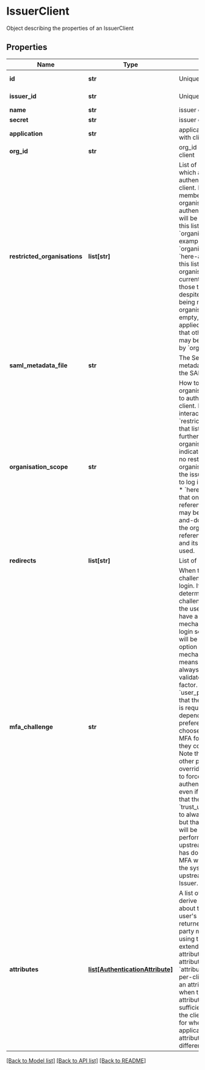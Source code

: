# IssuerClient

Object describing the properties of an IssuerClient
## Properties
Name | Type | Description | Notes
------------ | ------------- | ------------- | -------------
**id** | **str** | Unique identifier | [optional] [readonly] 
**issuer_id** | **str** | Unique identifier | [optional] [readonly] 
**name** | **str** | issuer client id | 
**secret** | **str** | issuer client secret | [optional] 
**application** | **str** | application associated with client | [optional] 
**org_id** | **str** | org_id associated with client | [optional] 
**restricted_organisations** | **list[str]** | List of organisation IDs which are allowed to authenticate using this client. If a user is not a member of one of these organisations, their authentication attempt will be denied. Note that this list intersects with &#x60;organisation_scope&#x60;. For example, if &#x60;organisation_scope&#x60; is &#x60;here-and-down&#x60; and this list contains two organisations below the current organisation, only those two will be allowed, despite there potentially being more sub organisations. If the list is empty, no restrictions are applied by this field. Note that other restrictions may be applied, such as by &#x60;organisation_scope&#x60;.  | [optional] 
**saml_metadata_file** | **str** | The Service Provider&#39;s metadata file required for the SAML protocol.  | [optional] 
**organisation_scope** | **str** | How to limit which organisations are allowed to authenticate using this client. Note that this interacts with &#x60;restricted_organisations&#x60;: that list, if not empty, further limits the allowed organisations. * &#x60;any&#x60; indicates that there are no restrictions. All organisations served by   the issuer will be allowed to log in using this client. * &#x60;here-only&#x60; indicates that   only the organisation referenced by &#x60;org_id&#x60; may be used. * &#x60;here-and-down&#x60; indicates that the organisation referenced by &#x60;org_id&#x60;   and its children may be used.  | [optional] [default to 'here_only']
**redirects** | **list[str]** | List of redirect uris | [optional] 
**mfa_challenge** | **str** | When to present an mfa challenge to a user upon login. If the system determines that an MFA challenge is required, and the user does not yet have a authenticatin mechanism valid for this login session, the user will be presented with the option to enrol a new mechanism. * &#x60;always&#x60; means that the user will always be required to validate against a second factor. * &#x60;user_preference&#x60; means that the whether the user is required to validate depends on the user&#39;s preferences.   A user could choose to always require MFA for their logins, or they could decide not to. Note that in this case,   other policy could override the preference to force the user to authenticate with MFA even if the user indicated   that they prefer not to. * &#x60;trust_upstream&#x60; means to always perform MFA, but that the upstream IDP will be trusted to have performed MFA if    the upstream indicates that it has done so. Otherwise, MFA will be performed by the system after the upstream    returns the to Issuer.  | [optional] [default to 'user_preference']
**attributes** | [**list[AuthenticationAttribute]**](AuthenticationAttribute.md) | A list of attributes to derive from information about the user. The user&#39;s information returned to the relying party making a request using this client will be extended with these attributes. Only one attribute for a given &#x60;attribute_name&#x60; can exist per-client at a time. Add an attribute to this list when the default attributes do not provide sufficient information for the client application, or for when the client application expects the attributes to be named differently.  | [optional] 

[[Back to Model list]](../README.md#documentation-for-models) [[Back to API list]](../README.md#documentation-for-api-endpoints) [[Back to README]](../README.md)



